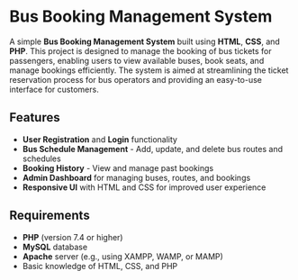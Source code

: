 # Bus Booking Management System

A simple **Bus Booking Management System** built using **HTML**, **CSS**, and **PHP**. This project is designed to manage the booking of bus tickets for passengers, enabling users to view available buses, book seats, and manage bookings efficiently. The system is aimed at streamlining the ticket reservation process for bus operators and providing an easy-to-use interface for customers.

## Features
- **User Registration** and **Login** functionality
- **Bus Schedule Management** - Add, update, and delete bus routes and schedules
- **Booking History** - View and manage past bookings
- **Admin Dashboard** for managing buses, routes, and bookings
- **Responsive UI** with HTML and CSS for improved user experience

## Requirements
- **PHP** (version 7.4 or higher)
- **MySQL** database
- **Apache** server (e.g., using XAMPP, WAMP, or MAMP)
- Basic knowledge of HTML, CSS, and PHP

